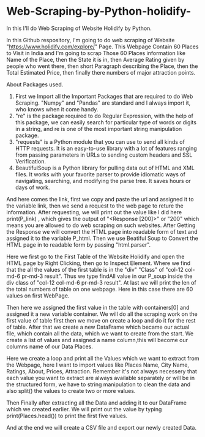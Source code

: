 # Web-Scraping-by-Python-holidify-
In this I'll do Web Scraping of Website Holidify by Python.

In this Github respository, I'm going to do web scraping of Website "https://www.holidify.com/explore/" Page. 
This Webpage Contain 60 Places to Visit in India and I'm going to scrap Those 60 Places information like Name of the Place, 
then the State it is in, then Average Rating given by people who went there, then short Paragraph describing the Place, 
then the Total Estimated Price, then finally there numbers of major attraction points.

About Packages used.
1. First we Import all the Important Packages that are required to do Web Scraping.
   "Numpy" and "Pandas" are standard and I always import it, who knows when it come handy.
2. "re" is the package required to do Regular Expression, with the help of this package, we can easily search for particular 
   type of words or digits in a string, and re is one of the most important string manipulation package.
3. "requests" is a Python module that you can use to send all kinds of HTTP requests. It is an easy-to-use library with a lot of 
   features ranging from passing parameters in URLs to sending custom headers and SSL Verification.
4. BeautifulSoup is a Python library for pulling data out of HTML and XML files. It works with your favorite parser to provide 
   idiomatic ways of navigating, searching, and modifying the parse tree. It saves hours or days of work.
   


And here comes the link, first we copy and paste the url and assigned it to the variable link, then we send a request to the 
web page to reture the information.
After requesting, we will print out the value like I did here print(P_link) , which gives the 
output of "<Response [200]>" or "200" which means you are allowed to do web scraping on such websites.
After Getting the Response we will convert the HTML page into readable form of text and assigned it to the variable P_html.
Then we use Beatiful Soup to Convert the HTML page in to readable form by passing "html.parser".



Here we first go to the First Table of the Website Holidify and open the HTML page by Right Clicking, then go to Inspect Element.
Where we find that the all the values of the first table is in the "div" "Class" of "col-12 col-md-6 pr-md-3 result".
Thus we type findAll value in our P_soup inside the div class of "col-12 col-md-6 pr-md-3 result".
At last we will print the len of the total numbers of table on one webpage. Here in this case there are 60 values on 
first WebPage.

Then here we assigned the first value in the table with containers[0] and assigned it a new variable container. 
We will do all the scraping work on the first value of table first then we move on create a loop and do it for 
the rest of table.
After that we create a new DataFrame which became our actual file, which contain all the data, which we want to 
create from the start.
We create a list of values and assigned a name column,this will become our columns name of our Data Places.

Here we create a loop and print all the Values which we want to extract from the Webpage, here I want to import values 
like Places Name, City Name, Ratings, About, Prices, Attraction.
Remember it's not always necessery that each value you want to extract are always available separately or will be in 
the structured form, we have to string manipulation to clean the data and also split() the values to create two or more values.

Then Finally after extracting all the Data and adding it to our DataFrame which we created earlier. 
We will print out the value by typing print(Places.head()) to print the first five values.

And at the end we will create a CSV file and export our newly created Data.

   

